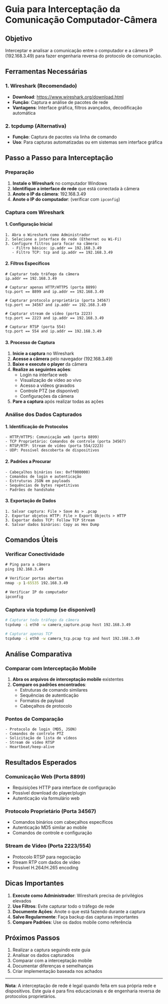 # Guia para Interceptação da Comunicação Computador-Câmera

## Objetivo
Interceptar e analisar a comunicação entre o computador e a câmera IP (192.168.3.49) para fazer engenharia reversa do protocolo de comunicação.

## Ferramentas Necessárias

### 1. Wireshark (Recomendado)
- **Download**: https://www.wireshark.org/download.html
- **Função**: Captura e análise de pacotes de rede
- **Vantagens**: Interface gráfica, filtros avançados, decodificação automática

### 2. tcpdump (Alternativa)
- **Função**: Captura de pacotes via linha de comando
- **Uso**: Para capturas automatizadas ou em sistemas sem interface gráfica

## Passo a Passo para Interceptação

### Preparação
1. **Instale o Wireshark** no computador Windows
2. **Identifique a interface de rede** que está conectada à câmera
3. **Anote o IP da câmera**: 192.168.3.49
4. **Anote o IP do computador**: (verificar com `ipconfig`)

### Captura com Wireshark

#### 1. Configuração Inicial
```
1. Abra o Wireshark como Administrador
2. Selecione a interface de rede (Ethernet ou Wi-Fi)
3. Configure filtros para focar na câmera:
   - Filtro básico: ip.addr == 192.168.3.49
   - Filtro TCP: tcp and ip.addr == 192.168.3.49
```

#### 2. Filtros Específicos
```wireshark
# Capturar todo tráfego da câmera
ip.addr == 192.168.3.49

# Capturar apenas HTTP/HTTPS (porta 8899)
tcp.port == 8899 and ip.addr == 192.168.3.49

# Capturar protocolo proprietário (porta 34567)
tcp.port == 34567 and ip.addr == 192.168.3.49

# Capturar stream de vídeo (porta 2223)
tcp.port == 2223 and ip.addr == 192.168.3.49

# Capturar RTSP (porta 554)
tcp.port == 554 and ip.addr == 192.168.3.49
```

#### 3. Processo de Captura
1. **Inicie a captura** no Wireshark
2. **Acesse a câmera** pelo navegador (192.168.3.49)
3. **Baixe e execute o player** da câmera
4. **Realize as seguintes ações**:
   - Login na interface web
   - Visualização de vídeo ao vivo
   - Acesso a vídeos gravados
   - Controle PTZ (se disponível)
   - Configurações da câmera
5. **Pare a captura** após realizar todas as ações

### Análise dos Dados Capturados

#### 1. Identificação de Protocolos
```
- HTTP/HTTPS: Comunicação web (porta 8899)
- TCP Proprietário: Comandos de controle (porta 34567)
- RTSP/RTP: Stream de vídeo (porta 554/2223)
- UDP: Possível descoberta de dispositivos
```

#### 2. Padrões a Procurar
```
- Cabeçalhos binários (ex: 0xff000000)
- Comandos de login e autenticação
- Estruturas JSON em payloads
- Sequências de bytes repetitivas
- Padrões de handshake
```

#### 3. Exportação de Dados
```
1. Salvar captura: File > Save As > .pcap
2. Exportar objetos HTTP: File > Export Objects > HTTP
3. Exportar dados TCP: Follow TCP Stream
4. Salvar dados binários: Copy as Hex Dump
```

## Comandos Úteis

### Verificar Conectividade
```cmd
# Ping para a câmera
ping 192.168.3.49

# Verificar portas abertas
nmap -p 1-65535 192.168.3.49

# Verificar IP do computador
ipconfig
```

### Captura via tcpdump (se disponível)
```bash
# Capturar todo tráfego da câmera
tcpdump -i eth0 -w camera_capture.pcap host 192.168.3.49

# Capturar apenas TCP
tcpdump -i eth0 -w camera_tcp.pcap tcp and host 192.168.3.49
```

## Análise Comparativa

### Comparar com Interceptação Mobile
1. **Abra os arquivos de interceptação mobile** existentes
2. **Compare os padrões encontrados**:
   - Estruturas de comando similares
   - Sequências de autenticação
   - Formatos de payload
   - Cabeçalhos de protocolo

### Pontos de Comparação
```
- Protocolo de login (MD5, JSON)
- Comandos de controle PTZ
- Solicitação de lista de vídeos
- Stream de vídeo RTSP
- Heartbeat/keep-alive
```

## Resultados Esperados

### Comunicação Web (Porta 8899)
- Requisições HTTP para interface de configuração
- Possível download do player/plugin
- Autenticação via formulário web

### Protocolo Proprietário (Porta 34567)
- Comandos binários com cabeçalhos específicos
- Autenticação MD5 similar ao mobile
- Comandos de controle e configuração

### Stream de Vídeo (Porta 2223/554)
- Protocolo RTSP para negociação
- Stream RTP com dados de vídeo
- Possível H.264/H.265 encoding

## Dicas Importantes

1. **Execute como Administrador**: Wireshark precisa de privilégios elevados
2. **Use Filtros**: Evite capturar todo o tráfego de rede
3. **Documente Ações**: Anote o que está fazendo durante a captura
4. **Salve Regularmente**: Faça backup das capturas importantes
5. **Compare Padrões**: Use os dados mobile como referência

## Próximos Passos

1. Realizar a captura seguindo este guia
2. Analisar os dados capturados
3. Comparar com a interceptação mobile
4. Documentar diferenças e semelhanças
5. Criar implementação baseada nos achados

---

**Nota**: A interceptação de rede é legal quando feita em sua própria rede e dispositivos. Este guia é para fins educacionais e de engenharia reversa de protocolos proprietários.